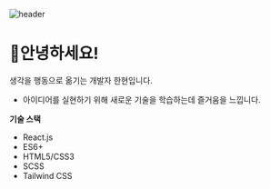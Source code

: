 ![header](https://capsule-render.vercel.app/api?&type=soft&color=auto&customColor=1&text=HelloWorld!&animation=twinkling)


# :wave:안녕하세요!

생각을 행동으로 옮기는 개발자 한현입니다.

- 아이디어를 실현하기 위해 새로운 기술을 학습하는데 즐거움을 느낍니다.


**기술 스택**
- React.js
- ES6+
- HTML5/CSS3
- SCSS
- Tailwind CSS
